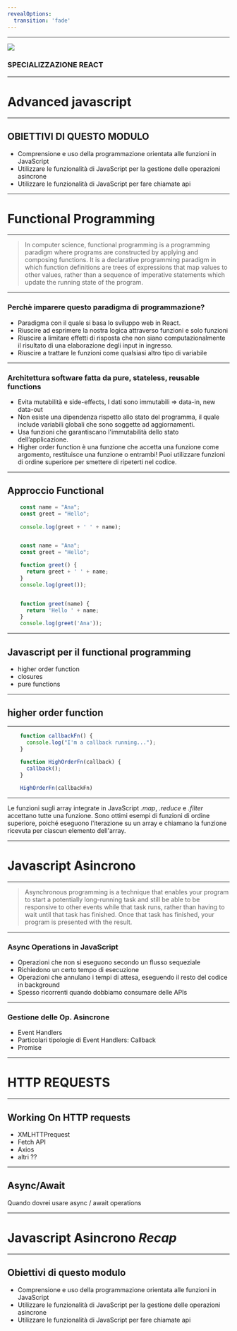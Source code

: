 ```yaml
---
revealOptions:
  transition: 'fade'
---
```


---

<img src="https://aulab.it/img/logo-aulab-horizontal-white.png">
<h3 class="r-fit-text">SPECIALIZZAZIONE REACT</h3>


---

# Advanced javascript

---

## OBIETTIVI DI QUESTO MODULO 

* Comprensione e uso della programmazione orientata alle funzioni in JavaScript <!-- .element: class="fragment" -->
* Utilizzare le funzionalità di JavaScript per la gestione delle operazioni asincrone<!-- .element: class="fragment" -->
* Utilizzare le funzionalità di JavaScript per fare chiamate api  <!-- .element: class="fragment" -->

---

# Functional Programming 

----

> In computer science, functional programming is a programming paradigm where programs are constructed by applying and composing functions. It is a declarative programming paradigm in which function definitions are trees of expressions that map values to other values, rather than a sequence of imperative statements which update the running state of the program. 

----

### Perchè imparere questo paradigma di programmazione?

* Paradigma con il quale si basa lo sviluppo web in React. <!-- .element: class="fragment" -->
* Riuscire ad esprimere la nostra logica attraverso funzioni e solo funzioni <!-- .element: class="fragment" -->
* Riuscire a limitare effetti di risposta che non siano computazionalmente il risultato di una elaborazione degli input in ingresso. <!-- .element: class="fragment" -->
* Riuscire a trattare le funzioni come qualsiasi altro tipo di variabile <!-- .element: class="fragment" -->

----

### Architettura software fatta da pure, stateless, reusable functions

* Evita mutabilità e side-effects, I dati sono immutabili => data-in, new data-out <!-- .element: class="fragment" -->
* Non esiste una dipendenza rispetto allo stato del programma, il quale include variabili globali che sono soggette ad aggiornamenti. <!-- .element: class="fragment" -->
* Usa funzioni che garantiscano l'immutabilità dello stato dell’applicazione. <!-- .element: class="fragment" -->
* Higher order function è una funzione che accetta una funzione come argomento, restituisce una funzione o entrambi! Puoi utilizzare funzioni di ordine superiore per smettere di ripeterti nel codice. <!-- .element: class="fragment" -->

----

## Approccio Functional 

```js [1-4|7-13|16-19]
    const name = "Ana";
    const greet = "Hello";
    
    console.log(greet + ' ' + name);


    const name = "Ana";
    const greet = "Hello";

    function greet() {
      return greet + ' ' + name;
    }
    console.log(greet());


    function greet(name) {
      return 'Hello ' + name;
    }
    console.log(greet('Ana'));
```

----

## Javascript per il functional programming

* higher order function
* closures
* pure functions

----

## higher order function

----

```js [1-3|5-7|9|1-9]
    function callbackFn() {
      console.log("I'm a callback running...");
    } 
    
    function HighOrderFn(callback) {
      callback();
    }

    HighOrderFn(callbackFn)
```

----

Le funzioni sugli array integrate in JavaScript _.map_, _.reduce_ e _.filter_ accettano tutte una funzione. Sono ottimi esempi di funzioni di ordine superiore, poiché eseguono l'iterazione su un array e chiamano la funzione ricevuta per ciascun elemento dell'array.

---

# Javascript Asincrono
----

> Asynchronous programming is a technique that enables your program to start a potentially long-running task and still be able to be responsive to other events while that task runs, rather than having to wait until that task has finished. Once that task has finished, your program is presented with the result.

----

### Async Operations in JavaScript

* Operazioni che non si eseguono secondo un flusso sequeziale  <!-- .element: class="fragment" -->
* Richiedono un certo tempo di esecuzione <!-- .element: class="fragment" -->
* Operazioni che annulano i tempi di attesa, eseguendo il resto del codice in background <!-- .element: class="fragment" -->
* Spesso ricorrenti quando dobbiamo consumare delle APIs  <!-- .element: class="fragment" -->

----

### Gestione delle Op. Asincrone

* Event Handlers  <!-- .element: class="fragment" -->
* Particolari tipologie di Event Handlers: Callback  <!-- .element: class="fragment" -->
* Promise <!-- .element: class="fragment" -->

---

# HTTP REQUESTS

----

## Working On HTTP requests

* XMLHTTPrequest <!-- .element: class="fragment" -->
* Fetch API <!-- .element: class="fragment" -->
* Axios <!-- .element: class="fragment" -->
* altri ?? <!-- .element: class="fragment" -->

----

## Async/Await 

Quando dovrei usare async / await operations 

---

# Javascript Asincrono *Recap*

---

## Obiettivi di questo modulo

* Comprensione e uso della programmazione orientata alle funzioni in JavaScript <!-- .element: class="fragment" -->
* Utilizzare le funzionalità di JavaScript per la gestione delle operazioni asincrone<!-- .element: class="fragment" -->
* Utilizzare le funzionalità di JavaScript per fare chiamate api  <!-- .element: class="fragment" -->
